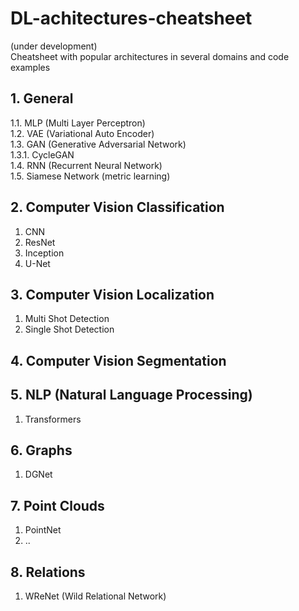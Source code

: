 # DL-achitectures-cheatsheet
(under development)  
Cheatsheet with popular architectures in several domains and code examples

## 1. General
1.1. MLP (Multi Layer Perceptron)  
1.2. VAE (Variational Auto Encoder)  
1.3. GAN (Generative Adversarial Network)  
1.3.1. CycleGAN  
1.4. RNN (Recurrent Neural Network)  
1.5. Siamese Network (metric learning)

## 2. Computer Vision Classification
1. CNN  
2. ResNet  
3. Inception  
4. U-Net

## 3. Computer Vision Localization
1. Multi Shot Detection
2. Single Shot Detection  

## 4. Computer Vision Segmentation


## 5. NLP (Natural Language Processing)
1. Transformers  

## 6. Graphs
1. DGNet  

## 7. Point Clouds
1. PointNet  
2. ..  

## 8. Relations
1. WReNet (Wild Relational Network)
